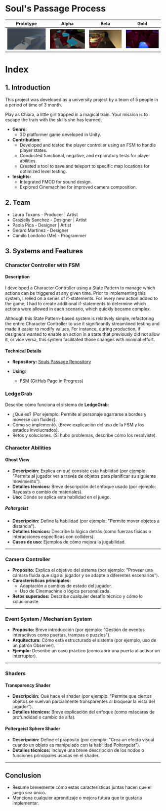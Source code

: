 # Soul's Passage Process

|       Prototype       |         Alpha        |        Beta          | Gold |
|-----------------------|----------------------|----------------------|------|
| ![Prototype](Images/SoulsPassageProto.png) | ![Alpha](Images/SoulsPassageAlpha.png) | ![Beta](Images/SoulsPassageBeta.png) | ![Gold](Images/SoulsPassageGold.png) |

# Index

## 1. Introduction
This project was developed as a university project by a team of 5 people in a period of time of 3 month.

Play as Chiara, a little girl trapped in a magical train. Your mission is to escape the train with the skills she has learned. 

- **Genre:**
  - 3D platformer game developed in Unity.  
- **Contribution:**  
  - Developed and tested the player controller using an FSM to handle player states.  
  - Conducted functional, negative, and exploratory tests for player abilities.  
  - Created a tool to save and teleport to specific map locations for optimized level testing.  
- **Insights:**  
  - Integrated FMOD for sound design.  
  - Explored Cinemachine for improved camera composition.

## 2. Team
- Laura Tuxans - Producer | Artist
- Grazielly Sanchez - Designer | Artist
- Paola Pica - Designer | Artist
- Gerard Martínez - Designer
- Camilo Londoño (Me) - Programmer

## 3. Systems and Features

### Character Controller with FSM
#### Description
I developed a Character Controller using a State Pattern to manage which actions can be triggered at any given time. Prior to implementing this system, I relied on a series of if-statements. For every new action added to the game, I had to create additional if-statements to determine which actions were allowed in each scenario, which quickly became complex.

Although this State Pattern-based system is relatively simple, refactoring the entire Character Controller to use it significantly streamlined testing and made it easier to modify values. For instance, during production, if designers wanted to enable an action in a state that previously did not allow it, or vice versa, this system facilitated those changes with minimal effort.

#### Technical Details
- **Repository:** [Souls Passage Repository](https://github.com/DarkAlejoxD/SoulsPassage_Code/tree/main/Assets/Scripts)

- **Using:**
  - FSM (GitHub Page in Progress)
  



### LedgeGrab
Describe cómo funciona el sistema de **LedgeGrab**:  
- ¿Qué es? (Por ejemplo: Permite al personaje agarrarse a bordes y moverse con fluidez).
- Cómo se implementó. (Breve explicación del uso de la FSM y los estados involucrados).
- Retos y soluciones. (Si hubo problemas, describe cómo los resolviste).

### Character Abilities
#### Ghost View
- **Descripción:** Explica en qué consiste esta habilidad (por ejemplo: "Permite al jugador ver a través de objetos para planificar su siguiente movimiento").
- **Detalles técnicos:** Breve descripción del enfoque usado (por ejemplo: Raycasts o cambio de materiales).
- **Uso:** Dónde se aplica esta habilidad en el juego.

##### Poltergeist
- **Descripción:** Define la habilidad (por ejemplo: "Permite mover objetos a distancia").
- **Detalles técnicos:** Describe la lógica detrás (como fuerzas físicas o interacciones específicas con colliders).
- **Casos de uso:** Ejemplos de cómo mejora la jugabilidad.

---

### Camera Controller
- **Propósito:** Explica el objetivo del sistema (por ejemplo: "Proveer una cámara fluida que siga al jugador y se adapte a diferentes escenarios").  
- **Características principales:**  
  - Adaptación a cambios de estado del jugador.  
  - Uso de Cinemachine o lógica personalizada.
- **Retos superados:** Describe cualquier desafío técnico y cómo lo solucionaste.

---

### Event System / Mechanism System
- **Propósito:** Breve introducción (por ejemplo: "Gestión de eventos interactivos como puertas, trampas o puzzles").  
- **Arquitectura:** Cómo está estructurado el sistema (por ejemplo, uso de un patrón Observer).  
- **Ejemplo:** Describe un caso práctico (como abrir una puerta al activar un interruptor).  

---

### Shaders
#### Transparency Shader
- **Descripción:** Qué hace el shader (por ejemplo: "Permite que ciertos objetos se vuelvan parcialmente transparentes al bloquear la vista del jugador").  
- **Detalles técnicos:** Breve explicación del enfoque (como máscaras de profundidad o cambio de alfa).  

#### Poltergeist Sphere Shader
- **Descripción:** Define el propósito (por ejemplo: "Crea un efecto visual cuando un objeto es manipulado con la habilidad Poltergeist").  
- **Detalles técnicos:** Incluye una breve descripción de los nodos o funciones principales usadas en el shader.  

---

## Conclusion
- Resume brevemente cómo estas características juntas hacen que el juego sea único.  
- Menciona cualquier aprendizaje o mejora futura que te gustaría implementar.
